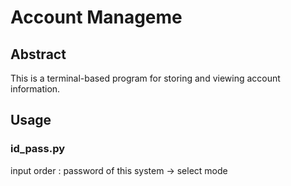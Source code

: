# Account Manageme

## Abstract
This is a terminal-based program for storing and viewing account information.

## Usage
### id_pass.py
input order : password of this system -> select mode
